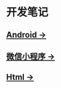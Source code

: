 # 开发笔记

## [Android →](./android/note.html)

## [微信小程序 →](./miniprogram/note.html)


## [Html →](./html/search-options-auto-fold.html)
